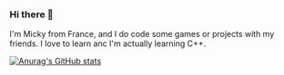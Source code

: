 ### Hi there 👋

I'm Micky from France, and I do code some games or projects with my friends. I love to learn anc I'm actually learning C++.

[![Anurag's GitHub stats](https://github-readme-stats.vercel.app/api?username=PGII33)](https://github.com/anuraghazra/github-readme-stats)
<!--
**PGII33/PGII33** is a ✨ _special_ ✨ repository because its `README.md` (this file) appears on your GitHub profile.

Here are some ideas to get you started:

- 🔭 I’m currently working on ...
- 🌱 I’m currently learning ...
- 👯 I’m looking to collaborate on ...
- 🤔 I’m looking for help with ...
- 💬 Ask me about ...
- 📫 How to reach me: ...
- 😄 Pronouns: ...
- ⚡ Fun fact: ...
-->
